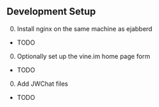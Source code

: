 Development Setup
----------
0. Install nginx on the same machine as ejabberd
  * TODO
0. Optionally set up the vine.im home page form
  * TODO
0. Add JWChat files
  * TODO

